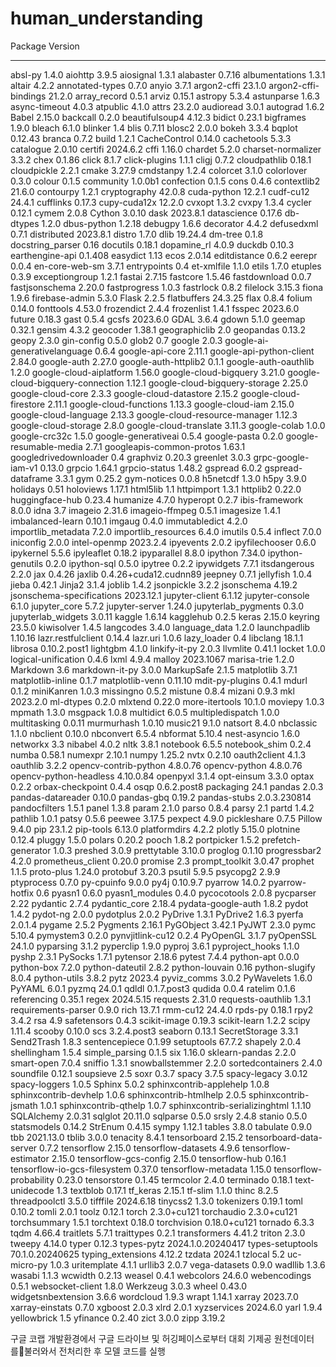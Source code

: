 # human_understanding




Package                          Version
-------------------------------- ---------------------
absl-py                          1.4.0
aiohttp                          3.9.5
aiosignal                        1.3.1
alabaster                        0.7.16
albumentations                   1.3.1
altair                           4.2.2
annotated-types                  0.7.0
anyio                            3.7.1
argon2-cffi                      23.1.0
argon2-cffi-bindings             21.2.0
array_record                     0.5.1
arviz                            0.15.1
astropy                          5.3.4
astunparse                       1.6.3
async-timeout                    4.0.3
atpublic                         4.1.0
attrs                            23.2.0
audioread                        3.0.1
autograd                         1.6.2
Babel                            2.15.0
backcall                         0.2.0
beautifulsoup4                   4.12.3
bidict                           0.23.1
bigframes                        1.9.0
bleach                           6.1.0
blinker                          1.4
blis                             0.7.11
blosc2                           2.0.0
bokeh                            3.3.4
bqplot                           0.12.43
branca                           0.7.2
build                            1.2.1
CacheControl                     0.14.0
cachetools                       5.3.3
catalogue                        2.0.10
certifi                          2024.6.2
cffi                             1.16.0
chardet                          5.2.0
charset-normalizer               3.3.2
chex                             0.1.86
click                            8.1.7
click-plugins                    1.1.1
cligj                            0.7.2
cloudpathlib                     0.18.1
cloudpickle                      2.2.1
cmake                            3.27.9
cmdstanpy                        1.2.4
colorcet                         3.1.0
colorlover                       0.3.0
colour                           0.1.5
community                        1.0.0b1
confection                       0.1.5
cons                             0.4.6
contextlib2                      21.6.0
contourpy                        1.2.1
cryptography                     42.0.8
cuda-python                      12.2.1
cudf-cu12                        24.4.1
cufflinks                        0.17.3
cupy-cuda12x                     12.2.0
cvxopt                           1.3.2
cvxpy                            1.3.4
cycler                           0.12.1
cymem                            2.0.8
Cython                           3.0.10
dask                             2023.8.1
datascience                      0.17.6
db-dtypes                        1.2.0
dbus-python                      1.2.18
debugpy                          1.6.6
decorator                        4.4.2
defusedxml                       0.7.1
distributed                      2023.8.1
distro                           1.7.0
dlib                             19.24.4
dm-tree                          0.1.8
docstring_parser                 0.16
docutils                         0.18.1
dopamine_rl                      4.0.9
duckdb                           0.10.3
earthengine-api                  0.1.408
easydict                         1.13
ecos                             2.0.14
editdistance                     0.6.2
eerepr                           0.0.4
en-core-web-sm                   3.7.1
entrypoints                      0.4
et-xmlfile                       1.1.0
etils                            1.7.0
etuples                          0.3.9
exceptiongroup                   1.2.1
fastai                           2.7.15
fastcore                         1.5.46
fastdownload                     0.0.7
fastjsonschema                   2.20.0
fastprogress                     1.0.3
fastrlock                        0.8.2
filelock                         3.15.3
fiona                            1.9.6
firebase-admin                   5.3.0
Flask                            2.2.5
flatbuffers                      24.3.25
flax                             0.8.4
folium                           0.14.0
fonttools                        4.53.0
frozendict                       2.4.4
frozenlist                       1.4.1
fsspec                           2023.6.0
future                           0.18.3
gast                             0.5.4
gcsfs                            2023.6.0
GDAL                             3.6.4
gdown                            5.1.0
geemap                           0.32.1
gensim                           4.3.2
geocoder                         1.38.1
geographiclib                    2.0
geopandas                        0.13.2
geopy                            2.3.0
gin-config                       0.5.0
glob2                            0.7
google                           2.0.3
google-ai-generativelanguage     0.6.4
google-api-core                  2.11.1
google-api-python-client         2.84.0
google-auth                      2.27.0
google-auth-httplib2             0.1.1
google-auth-oauthlib             1.2.0
google-cloud-aiplatform          1.56.0
google-cloud-bigquery            3.21.0
google-cloud-bigquery-connection 1.12.1
google-cloud-bigquery-storage    2.25.0
google-cloud-core                2.3.3
google-cloud-datastore           2.15.2
google-cloud-firestore           2.11.1
google-cloud-functions           1.13.3
google-cloud-iam                 2.15.0
google-cloud-language            2.13.3
google-cloud-resource-manager    1.12.3
google-cloud-storage             2.8.0
google-cloud-translate           3.11.3
google-colab                     1.0.0
google-crc32c                    1.5.0
google-generativeai              0.5.4
google-pasta                     0.2.0
google-resumable-media           2.7.1
googleapis-common-protos         1.63.1
googledrivedownloader            0.4
graphviz                         0.20.3
greenlet                         3.0.3
grpc-google-iam-v1               0.13.0
grpcio                           1.64.1
grpcio-status                    1.48.2
gspread                          6.0.2
gspread-dataframe                3.3.1
gym                              0.25.2
gym-notices                      0.0.8
h5netcdf                         1.3.0
h5py                             3.9.0
holidays                         0.51
holoviews                        1.17.1
html5lib                         1.1
httpimport                       1.3.1
httplib2                         0.22.0
huggingface-hub                  0.23.4
humanize                         4.7.0
hyperopt                         0.2.7
ibis-framework                   8.0.0
idna                             3.7
imageio                          2.31.6
imageio-ffmpeg                   0.5.1
imagesize                        1.4.1
imbalanced-learn                 0.10.1
imgaug                           0.4.0
immutabledict                    4.2.0
importlib_metadata               7.2.0
importlib_resources              6.4.0
imutils                          0.5.4
inflect                          7.0.0
iniconfig                        2.0.0
intel-openmp                     2023.2.4
ipyevents                        2.0.2
ipyfilechooser                   0.6.0
ipykernel                        5.5.6
ipyleaflet                       0.18.2
ipyparallel                      8.8.0
ipython                          7.34.0
ipython-genutils                 0.2.0
ipython-sql                      0.5.0
ipytree                          0.2.2
ipywidgets                       7.7.1
itsdangerous                     2.2.0
jax                              0.4.26
jaxlib                           0.4.26+cuda12.cudnn89
jeepney                          0.7.1
jellyfish                        1.0.4
jieba                            0.42.1
Jinja2                           3.1.4
joblib                           1.4.2
jsonpickle                       3.2.2
jsonschema                       4.19.2
jsonschema-specifications        2023.12.1
jupyter-client                   6.1.12
jupyter-console                  6.1.0
jupyter_core                     5.7.2
jupyter-server                   1.24.0
jupyterlab_pygments              0.3.0
jupyterlab_widgets               3.0.11
kaggle                           1.6.14
kagglehub                        0.2.5
keras                            2.15.0
keyring                          23.5.0
kiwisolver                       1.4.5
langcodes                        3.4.0
language_data                    1.2.0
launchpadlib                     1.10.16
lazr.restfulclient               0.14.4
lazr.uri                         1.0.6
lazy_loader                      0.4
libclang                         18.1.1
librosa                          0.10.2.post1
lightgbm                         4.1.0
linkify-it-py                    2.0.3
llvmlite                         0.41.1
locket                           1.0.0
logical-unification              0.4.6
lxml                             4.9.4
malloy                           2023.1067
marisa-trie                      1.2.0
Markdown                         3.6
markdown-it-py                   3.0.0
MarkupSafe                       2.1.5
matplotlib                       3.7.1
matplotlib-inline                0.1.7
matplotlib-venn                  0.11.10
mdit-py-plugins                  0.4.1
mdurl                            0.1.2
miniKanren                       1.0.3
missingno                        0.5.2
mistune                          0.8.4
mizani                           0.9.3
mkl                              2023.2.0
ml-dtypes                        0.2.0
mlxtend                          0.22.0
more-itertools                   10.1.0
moviepy                          1.0.3
mpmath                           1.3.0
msgpack                          1.0.8
multidict                        6.0.5
multipledispatch                 1.0.0
multitasking                     0.0.11
murmurhash                       1.0.10
music21                          9.1.0
natsort                          8.4.0
nbclassic                        1.1.0
nbclient                         0.10.0
nbconvert                        6.5.4
nbformat                         5.10.4
nest-asyncio                     1.6.0
networkx                         3.3
nibabel                          4.0.2
nltk                             3.8.1
notebook                         6.5.5
notebook_shim                    0.2.4
numba                            0.58.1
numexpr                          2.10.1
numpy                            1.25.2
nvtx                             0.2.10
oauth2client                     4.1.3
oauthlib                         3.2.2
opencv-contrib-python            4.8.0.76
opencv-python                    4.8.0.76
opencv-python-headless           4.10.0.84
openpyxl                         3.1.4
opt-einsum                       3.3.0
optax                            0.2.2
orbax-checkpoint                 0.4.4
osqp                             0.6.2.post8
packaging                        24.1
pandas                           2.0.3
pandas-datareader                0.10.0
pandas-gbq                       0.19.2
pandas-stubs                     2.0.3.230814
pandocfilters                    1.5.1
panel                            1.3.8
param                            2.1.0
parso                            0.8.4
parsy                            2.1
partd                            1.4.2
pathlib                          1.0.1
patsy                            0.5.6
peewee                           3.17.5
pexpect                          4.9.0
pickleshare                      0.7.5
Pillow                           9.4.0
pip                              23.1.2
pip-tools                        6.13.0
platformdirs                     4.2.2
plotly                           5.15.0
plotnine                         0.12.4
pluggy                           1.5.0
polars                           0.20.2
pooch                            1.8.2
portpicker                       1.5.2
prefetch-generator               1.0.3
preshed                          3.0.9
prettytable                      3.10.0
proglog                          0.1.10
progressbar2                     4.2.0
prometheus_client                0.20.0
promise                          2.3
prompt_toolkit                   3.0.47
prophet                          1.1.5
proto-plus                       1.24.0
protobuf                         3.20.3
psutil                           5.9.5
psycopg2                         2.9.9
ptyprocess                       0.7.0
py-cpuinfo                       9.0.0
py4j                             0.10.9.7
pyarrow                          14.0.2
pyarrow-hotfix                   0.6
pyasn1                           0.6.0
pyasn1_modules                   0.4.0
pycocotools                      2.0.8
pycparser                        2.22
pydantic                         2.7.4
pydantic_core                    2.18.4
pydata-google-auth               1.8.2
pydot                            1.4.2
pydot-ng                         2.0.0
pydotplus                        2.0.2
PyDrive                          1.3.1
PyDrive2                         1.6.3
pyerfa                           2.0.1.4
pygame                           2.5.2
Pygments                         2.16.1
PyGObject                        3.42.1
PyJWT                            2.3.0
pymc                             5.10.4
pymystem3                        0.2.0
pynvjitlink-cu12                 0.2.4
PyOpenGL                         3.1.7
pyOpenSSL                        24.1.0
pyparsing                        3.1.2
pyperclip                        1.9.0
pyproj                           3.6.1
pyproject_hooks                  1.1.0
pyshp                            2.3.1
PySocks                          1.7.1
pytensor                         2.18.6
pytest                           7.4.4
python-apt                       0.0.0
python-box                       7.2.0
python-dateutil                  2.8.2
python-louvain                   0.16
python-slugify                   8.0.4
python-utils                     3.8.2
pytz                             2023.4
pyviz_comms                      3.0.2
PyWavelets                       1.6.0
PyYAML                           6.0.1
pyzmq                            24.0.1
qdldl                            0.1.7.post3
qudida                           0.0.4
ratelim                          0.1.6
referencing                      0.35.1
regex                            2024.5.15
requests                         2.31.0
requests-oauthlib                1.3.1
requirements-parser              0.9.0
rich                             13.7.1
rmm-cu12                         24.4.0
rpds-py                          0.18.1
rpy2                             3.4.2
rsa                              4.9
safetensors                      0.4.3
scikit-image                     0.19.3
scikit-learn                     1.2.2
scipy                            1.11.4
scooby                           0.10.0
scs                              3.2.4.post3
seaborn                          0.13.1
SecretStorage                    3.3.1
Send2Trash                       1.8.3
sentencepiece                    0.1.99
setuptools                       67.7.2
shapely                          2.0.4
shellingham                      1.5.4
simple_parsing                   0.1.5
six                              1.16.0
sklearn-pandas                   2.2.0
smart-open                       7.0.4
sniffio                          1.3.1
snowballstemmer                  2.2.0
sortedcontainers                 2.4.0
soundfile                        0.12.1
soupsieve                        2.5
soxr                             0.3.7
spacy                            3.7.5
spacy-legacy                     3.0.12
spacy-loggers                    1.0.5
Sphinx                           5.0.2
sphinxcontrib-applehelp          1.0.8
sphinxcontrib-devhelp            1.0.6
sphinxcontrib-htmlhelp           2.0.5
sphinxcontrib-jsmath             1.0.1
sphinxcontrib-qthelp             1.0.7
sphinxcontrib-serializinghtml    1.1.10
SQLAlchemy                       2.0.31
sqlglot                          20.11.0
sqlparse                         0.5.0
srsly                            2.4.8
stanio                           0.5.0
statsmodels                      0.14.2
StrEnum                          0.4.15
sympy                            1.12.1
tables                           3.8.0
tabulate                         0.9.0
tbb                              2021.13.0
tblib                            3.0.0
tenacity                         8.4.1
tensorboard                      2.15.2
tensorboard-data-server          0.7.2
tensorflow                       2.15.0
tensorflow-datasets              4.9.6
tensorflow-estimator             2.15.0
tensorflow-gcs-config            2.15.0
tensorflow-hub                   0.16.1
tensorflow-io-gcs-filesystem     0.37.0
tensorflow-metadata              1.15.0
tensorflow-probability           0.23.0
tensorstore                      0.1.45
termcolor                        2.4.0
terminado                        0.18.1
text-unidecode                   1.3
textblob                         0.17.1
tf_keras                         2.15.1
tf-slim                          1.1.0
thinc                            8.2.5
threadpoolctl                    3.5.0
tifffile                         2024.6.18
tinycss2                         1.3.0
tokenizers                       0.19.1
toml                             0.10.2
tomli                            2.0.1
toolz                            0.12.1
torch                            2.3.0+cu121
torchaudio                       2.3.0+cu121
torchsummary                     1.5.1
torchtext                        0.18.0
torchvision                      0.18.0+cu121
tornado                          6.3.3
tqdm                             4.66.4
traitlets                        5.7.1
traittypes                       0.2.1
transformers                     4.41.2
triton                           2.3.0
tweepy                           4.14.0
typer                            0.12.3
types-pytz                       2024.1.0.20240417
types-setuptools                 70.1.0.20240625
typing_extensions                4.12.2
tzdata                           2024.1
tzlocal                          5.2
uc-micro-py                      1.0.3
uritemplate                      4.1.1
urllib3                          2.0.7
vega-datasets                    0.9.0
wadllib                          1.3.6
wasabi                           1.1.3
wcwidth                          0.2.13
weasel                           0.4.1
webcolors                        24.6.0
webencodings                     0.5.1
websocket-client                 1.8.0
Werkzeug                         3.0.3
wheel                            0.43.0
widgetsnbextension               3.6.6
wordcloud                        1.9.3
wrapt                            1.14.1
xarray                           2023.7.0
xarray-einstats                  0.7.0
xgboost                          2.0.3
xlrd                             2.0.1
xyzservices                      2024.6.0
yarl                             1.9.4
yellowbrick                      1.5
yfinance                         0.2.40
zict                             3.0.0
zipp                             3.19.2



구글 코랩 개발환경에서 구글 드라이브 및 허깅페이스로부터 대회 기제공 원천데이터를불러와서 전처리한 후 모델 코드를 실행
